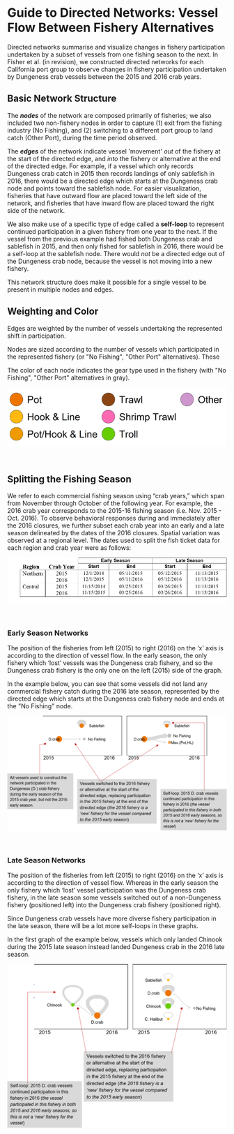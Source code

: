 # Guide to Directed Networks: Vessel Flow Between Fishery Alternatives

Directed networks summarise and visualize changes in fishery participation undertaken by a subset of vessels from one fishing season to the next. In Fisher et al. (in revision), we constructed directed networks for each California port group to observe changes in fishery participation undertaken by Dungeness crab vessels between the 2015 and 2016 crab years.

## Basic Network Structure

The ***nodes*** of the network are composed primarily of fisheries; we also included two non-fishery nodes in order to capture (1) exit from the fishing industry (No Fishing), and (2) switching to a different port group to land catch (Other Port), during the time period observed. 

The ***edges*** of the network indicate vessel 'movement' *out* of the fishery at the start of the directed edge, and *into* the fishery or alternative at the end of the directed edge. For example, if a vessel which only records Dungeness crab catch in 2015 then records landings of only sablefish in 2016, there would be a directed edge which starts at the Dungeness crab node and points toward the sablefish node. For easier visualization, fisheries that have outward flow are placed toward the left side of the network, and fisheries that have inward flow are placed toward the right side of the network. 

We also make use of a specific type of edge called a **self-loop** to represent continued participation in a given fishery from one year to the next. If the vessel from the previous example had fished both Dungeness crab and sablefish in 2015, and then only fished for sablefish in 2016, there would be a self-loop at the sablefish node. There would *not* be a directed edge out of the Dungeness crab node, because the vessel is not moving into a new fishery. 

This network structure does make it possible for a single vessel to be present in multiple nodes and edges. 


## Weighting and Color

Edges are weighted by the number of vessels undertaking the represented shift in participation. 

Nodes are sized according to the number of vessels which participated in the represented fishery (or "No Fishing", "Other Port" alternatives). These

The color of each node indicates the gear type used in the fishery (with "No Fishing", "Other Port" alternatives in gray). 

![node-color-legend](https://github.com/mfisher5/ParticipationNetworks/blob/master/doc/img/network_node_legend.png?raw=true)

<br>

## Splitting the Fishing Season

We refer to each commercial fishing season using “crab years,” which span from November through October of the following year. For example, the 2016 crab year corresponds to the 2015-16 fishing season (i.e. Nov. 2015 - Oct. 2016). To observe behavioral responses during and immediately after the 2016 closures, we further subset each crab year into an early and a late season delineated by the dates of the 2016 closures. Spatial variation was observed at a regional level. The dates used to split the fish ticket data for each region and crab year were as follows:

![table-season-dates](https://github.com/mfisher5/ParticipationNetworks/blob/master/doc/img/table_split_crab_year.png?raw=true)

<br>

### Early Season Networks

The position of the fisheries from left (2015) to right (2016) on the ‘x’ axis is according to the direction of vessel flow. In the early season, the only fishery which ‘lost’ vessels was the Dungeness crab fishery, and so the Dungeness crab fishery is the only one on the left (2015) side of the graph. 

In the example below, you can see that some vessels did not land any commercial fishery catch during the 2016 late season, represented by the directed edge which starts at the Dungeness crab fishery node and ends at the "No Fishing" node.

![early-network](https://github.com/mfisher5/ParticipationNetworks/blob/master/doc/img/early_directed_network_example.png?raw=true)

<br>

### Late Season Networks

The position of the fisheries from left (2015) to right (2016) on the ‘x’ axis is according to the direction of vessel flow. Whereas in the early season the only fishery which ‘lost’ vessel participation was the Dungeness crab fishery, in the late season some vessels switched out of a non-Dungeness fishery (positioned left) into the Dungeness crab fishery (positioned right).

Since Dungeness crab vessels have more diverse fishery participation in the late season, there will be a lot more self-loops in these graphs. 

In the first graph of the example below, vessels which only landed Chinook during the 2015 late season instead landed Dungeness crab in the 2016 late season. 

![late-network](https://github.com/mfisher5/ParticipationNetworks/blob/master/doc/img/late_directed_network_example.png?raw=true)







